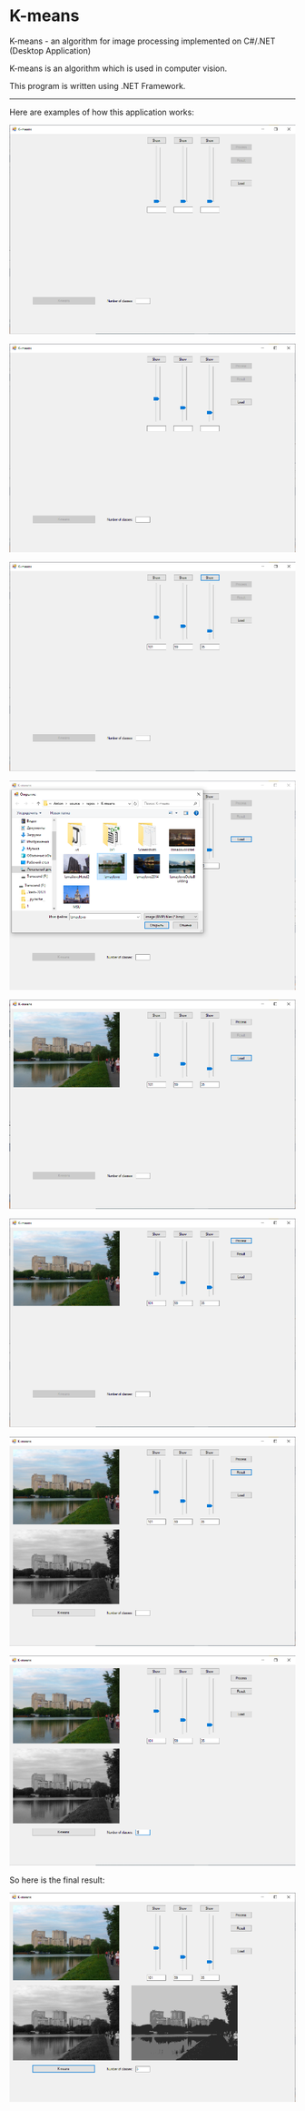 # K-means

K-means - an algorithm for image processing implemented on C#/.NET (Desktop Application)

K-means is an algorithm which is used in computer vision.

This program is written using .NET Framework.

<hr>

<p>Here are examples of how this application works:</p>

<p><img src="Screenshots/Step1.png"></p>

<p><img src="Screenshots/Step2.png"></p>

<p><img src="Screenshots/Step3.png"></p>

<p><img src="Screenshots/Step4.png"></p>

<p><img src="Screenshots/Step5.png"></p>

<p><img src="Screenshots/Step6.png"></p>

<p><img src="Screenshots/Step7.png"></p>

<p><img src="Screenshots/Step8.png"></p>

<p>So here is the final result:</p>

<p><img src="Screenshots/Result1.png"></p>
